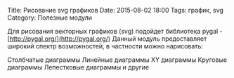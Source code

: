 Title: Рисование svg графиков
Date: 2015-08-02 18:00
Tags: график, svg 
Category: Полезные модули

Для рисования векторных графиков (svg) подойдет библиотека pygal - [http://pygal.org/](http://pygal.org/) 
Данный модуль предоставляет широкий спектр возможностей, в частности можно нарисовать:

Столбчатые диаграммы
Линейные диаграммы
XY диаграммы
Круговые диаграммы
Лепестковые диаграммы
и другие